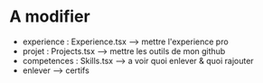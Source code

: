 # A modifier

- experience : Experience.tsx --> mettre l'experience pro
&nbsp;
- projet : Projects.tsx --> mettre les outils de mon github
&nbsp;
- competences : Skills.tsx --> a voir quoi enlever & quoi rajouter
- enlever --> certifs

